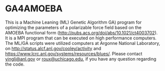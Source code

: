# GA4AMOEBA
This is a Machine Leaning (ML) Genetic Algorithm GA) program for optimizing the parameters of a polarizable force field based on the  AMOEBA functional form (http://pubs.acs.org/doi/abs/10.1021/ct4003702).  It is a MPI program that can be executed on high performance computers. The ML/GA scripts were utilized computers at Argonne National Laboratory, on http://status.alcf.anl.gov/cooley/activity and https://www.lcrc.anl.gov/systems/resources/blues/. Please contact yingli@anl.gov or roux@uchicago.edu, if you have any question regarding the code.
